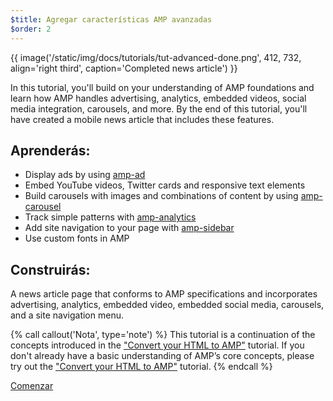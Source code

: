 ```yaml
---
$title: Agregar características AMP avanzadas
$order: 2
---
```


{{ image('/static/img/docs/tutorials/tut-advanced-done.png', 412, 732, align='right third', caption='Completed news article') }}

In this tutorial, you'll build on your understanding of AMP foundations and learn how AMP handles advertising, analytics, embedded videos, social media integration, carousels, and more. By the end of this tutorial, you'll have created a mobile news article that includes these features.

## Aprenderás:

- Display ads by using [amp-ad](/docs/reference/components/amp-ad.html)
- Embed YouTube videos, Twitter cards and responsive text elements
- Build carousels with images and combinations of content by using [amp-carousel](/docs/reference/components/amp-carousel.html)
- Track simple patterns with [amp-analytics](/docs/reference/components/amp-analytics.html)
- Add site navigation to your page with [amp-sidebar](/docs/reference/components/amp-sidebar.html)
- Use custom fonts in AMP

## Construirás:

A news article page that conforms to AMP specifications and incorporates advertising, analytics, embedded video, embedded social media, carousels, and a site navigation menu.

{% call callout('Nota', type='note') %}
This tutorial is a continuation of the concepts introduced in the ["Convert your HTML to AMP"](/docs/tutorials/converting.html) tutorial. If you don't already have a basic understanding of AMP’s core concepts, please try out the ["Convert your HTML to AMP"](/docs/tutorials/converting.html)  tutorial.
{% endcall %}

<div class="start-button">
<a class="button" href="/es/docs/tutorials/add_advanced/setting_up.html"><span class="arrow-next">Comenzar</span></a>
</div>
